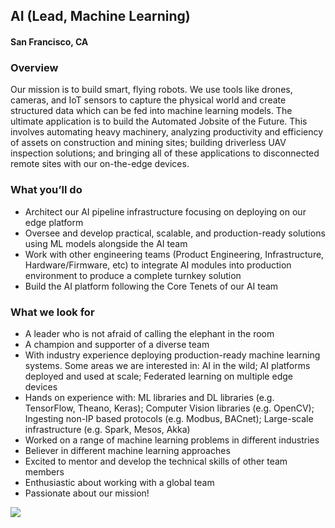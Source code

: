 ## AI (Lead, Machine Learning)
#### San Francisco, CA

### Overview
Our mission is to build smart, flying robots. We use tools like drones, cameras, and IoT sensors to capture the physical world and create structured data which can be fed into machine learning models.
The ultimate application is to build the Automated Jobsite of the Future. This involves automating heavy machinery, analyzing productivity and efficiency of assets on construction and mining sites; building driverless UAV inspection solutions; and bringing all of these applications to disconnected remote sites with our on-the-edge devices.

### What you’ll do
+	Architect our AI pipeline infrastructure focusing on deploying on our edge platform
+	Oversee and develop practical, scalable, and production-ready solutions using ML models alongside the AI team
+	Work with other engineering teams (Product Engineering, Infrastructure, Hardware/Firmware, etc) to integrate AI modules into production environment to produce a complete turnkey solution
+	Build the AI platform following the Core Tenets of our AI team

### What we look for
+	A leader who is not afraid of calling the elephant in the room
+	A champion and supporter of a diverse team
+	With industry experience deploying production-ready machine learning systems. Some areas we are interested in: AI in the wild; AI platforms deployed and used at scale; Federated learning on multiple edge devices
+	Hands on experience with: ML libraries and DL libraries (e.g. TensorFlow, Theano, Keras); Computer Vision libraries (e.g. OpenCV); Ingesting non-IP based protocols (e.g. Modbus, BACnet); Large-scale infrastructure (e.g. Spark, Mesos, Akka)
+	Worked on a range of machine learning problems in different industries
+	Believer in different machine learning approaches
+	Excited to mentor and develop the technical skills of other team members
+	Enthusiastic about working with a global team
+	Passionate about our mission!


[<img src='https://dabuttonfactory.com/button.png?t=Learn+More&f=Calibri-Bold&ts=24&tc=fff&hp=20&vp=8&c=5&bgt=unicolored&bgc=29aafe'>](https://letsrockit.co/job/u2t5y2f0y2g-ai-lead-machine-learning)
